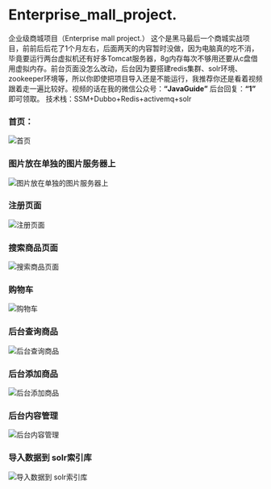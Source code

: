 # Enterprise_mall_project.
企业级商城项目（Enterprise mall project.）
这个是黑马最后一个商城实战项目，前前后后花了1个月左右，后面两天的内容暂时没做，因为电脑真的吃不消，毕竟要运行两台虚拟机还有好多Tomcat服务器，8g内存每次不够用还要从c盘借用虚拟内存。前台页面没怎么改动，后台因为要搭建redis集群、solr环境、zookeeper环境等，所以你即使把项目导入还是不能运行，我推荐你还是看着视频跟着走一遍比较好。视频的话在我的微信公众号：**“JavaGuide”** 后台回复：**“1”** 即可领取。
技术栈：SSM+Dubbo+Redis+activemq+solr

### 首页：
![首页](https://user-gold-cdn.xitu.io/2018/5/8/1633d29bdd56246f?w=1366&h=736&f=png&s=803082)

### 图片放在单独的图片服务器上
![图片放在单独的图片服务器上](https://user-gold-cdn.xitu.io/2018/5/8/1633d2d8d658a437?w=1366&h=736&f=png&s=764247)

### 注册页面
![注册页面](https://user-gold-cdn.xitu.io/2018/5/8/1633d2a0df465dc7?w=1366&h=736&f=png&s=184374)

### 搜索商品页面
![搜索商品页面](https://user-gold-cdn.xitu.io/2018/5/8/1633d2ad2bbbd12a?w=1366&h=736&f=png&s=80193)

### 购物车
![购物车](https://user-gold-cdn.xitu.io/2018/5/8/1633d2b25e8a1e72?w=1366&h=736&f=png&s=110869)

### 后台查询商品
![后台查询商品](https://user-gold-cdn.xitu.io/2018/5/8/1633d2bc86a8b215?w=1366&h=736&f=png&s=127762)

### 后台添加商品
![后台添加商品](https://user-gold-cdn.xitu.io/2018/5/8/1633d2bfea969a10?w=1366&h=736&f=png&s=63494)

### 后台内容管理
![后台内容管理](https://user-gold-cdn.xitu.io/2018/5/8/1633d2c8b5cb01d3?w=1366&h=736&f=png&s=71862)

### 导入数据到 solr索引库

![导入数据到 solr索引库](https://user-gold-cdn.xitu.io/2018/5/8/1633d2cc1e1b1ce7?w=1366&h=736&f=png&s=55743)
